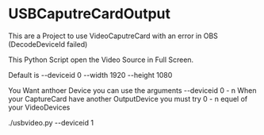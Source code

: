 # USBCaputreCardOutput
This are a Project to use VideoCaputreCard with an error in OBS (DecodeDeviceId failed)

This Python Script open the Video Source in Full Screen.

Default is --deviceid 0 --width 1920 --height 1080

You Want anthoer Device you can use the arguments --deviceid 0 - n
When your CaptureCard have another OutputDevice you must try 0 - n equel of your VideoDevices

./usbvideo.py --deviceid 1


